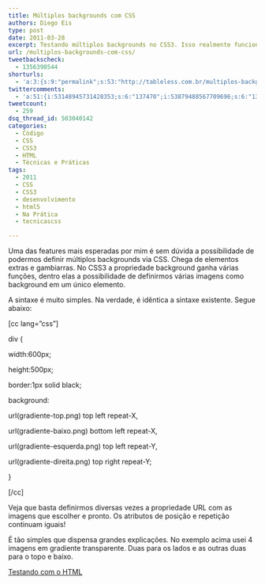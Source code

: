 ```yaml
---
title: Múltiplos backgrounds com CSS
authors: Diego Eis
type: post
date: 2011-03-28
excerpt: Testando múltiplos backgrounds no CSS3. Isso realmente funciona! ;-)
url: /multiplos-backgrounds-com-css/
tweetbackscheck:
  - 1356398544
shorturls:
  - 'a:3:{s:9:"permalink";s:53:"http://tableless.com.br/multiplos-backgrounds-com-css";s:7:"tinyurl";s:26:"http://tinyurl.com/3pmvyde";s:4:"isgd";s:19:"http://is.gd/QV1ueJ";}'
twittercomments:
  - 'a:51:{i:53148945731428353;s:6:"137470";i:53879488567709696;s:6:"137498";i:53329936085303296;s:7:"retweet";i:52732623591710720;s:7:"retweet";i:52691320833179648;s:7:"retweet";i:52587052901990400;s:7:"retweet";i:52548639389790208;s:7:"retweet";i:52479688320364544;s:7:"retweet";i:52458679701737472;s:7:"retweet";i:52457797656387584;s:7:"retweet";i:52455735111593984;s:7:"retweet";i:52454789900021761;s:7:"retweet";i:52454675911409664;s:7:"retweet";i:52452350639603713;s:7:"retweet";i:52451636550959104;s:7:"retweet";i:52451318471737344;s:7:"retweet";i:52450714726825984;s:7:"retweet";i:52450617620303872;s:7:"retweet";i:52450414515335168;s:7:"retweet";i:52450342905978880;s:7:"retweet";i:52450265143574528;s:7:"retweet";i:52449957784977408;s:7:"retweet";i:60756092384313344;s:7:"retweet";i:60648164201463808;s:7:"retweet";i:60570834212896768;s:7:"retweet";i:60532668533719040;s:7:"retweet";i:60531969611669504;s:7:"retweet";i:60523832141824000;s:7:"retweet";i:60523765083291649;s:7:"retweet";i:60523266443460608;s:7:"retweet";i:147536434750959616;s:7:"retweet";i:147536048841428992;s:7:"retweet";i:147535720268038145;s:7:"retweet";i:147657264944250880;s:7:"retweet";i:169849728748621824;s:7:"retweet";i:169822905134358528;s:7:"retweet";i:169815165313880064;s:7:"retweet";i:169809058990272512;s:7:"retweet";i:169800652560670720;s:7:"retweet";i:169792635781914624;s:7:"retweet";i:169791980497408001;s:7:"retweet";i:169791332418723841;s:7:"retweet";i:169789879327272960;s:7:"retweet";i:169789752881577984;s:7:"retweet";i:193098847067713537;s:7:"retweet";i:193073182046035968;s:7:"retweet";i:193066642157219841;s:7:"retweet";i:193062295373492225;s:7:"retweet";i:268314972818391041;s:7:"retweet";i:268300661890887681;s:7:"retweet";i:268164589039013889;s:7:"retweet";}'
tweetcount:
  - 259
dsq_thread_id: 503040142
categories:
  - Código
  - CSS
  - CSS3
  - HTML
  - Técnicas e Práticas
tags:
  - 2011
  - CSS
  - CSS3
  - desenvolvimento
  - html5
  - Na Prática
  - tecnicascss

---
```

Uma das features mais esperadas por mim é sem dúvida a possibilidade de podermos definir múltiplos backgrounds via CSS. Chega de elementos extras e gambiarras. No CSS3 a propriedade background ganha várias funções, dentro elas a possibilidade de definirmos várias imagens como background em um único elemento.

A sintaxe é muito simples. Na verdade, é idêntica a sintaxe existente. Segue abaixo:

[cc lang=&#8221;css&#8221;]
  
div {
	  
width:600px;
	  
height:500px;
	  
border:1px solid black;
	  
background:
	  
url(gradiente-top.png) top left repeat-X,
	  
url(gradiente-baixo.png) bottom left repeat-X,
	  
url(gradiente-esquerda.png) top left repeat-Y,
	  
url(gradiente-direita.png) top right repeat-Y;
  
}
  
[/cc]

Veja que basta definirmos diversas vezes a propriedade URL com as imagens que escolher e pronto. Os atributos de posição e repetição continuam iguais!
  
É tão simples que dispensa grandes explicações. No exemplo acima usei 4 imagens em gradiente transparente. Duas para os lados e as outras duas para o topo e baixo. 

<a href="http://tableless.github.com/exemplos/multiple-background/index.html" rel="external">Testando com o HTML</a>